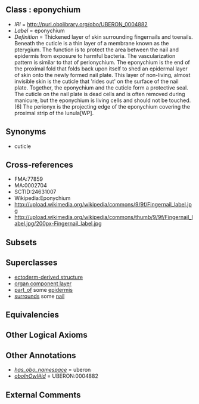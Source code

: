 
## Class : eponychium

 * *IRI* = http://purl.obolibrary.org/obo/UBERON_0004882
 * *Label* = eponychium
 * *Definition* = Thickened layer of skin surrounding fingernails and toenails. Beneath the cuticle is a thin layer of a membrane known as the pterygium. The function is to protect the area between the nail and epidermis from exposure to harmful bacteria. The vascularization pattern is similar to that of perionychium. The eponychium is the end of the proximal fold that folds back upon itself to shed an epidermal layer of skin onto the newly formed nail plate. This layer of non-living, almost invisible skin is the cuticle that 'rides out' on the surface of the nail plate. Together, the eponychium and the cuticle form a protective seal. The cuticle on the nail plate is dead cells and is often removed during manicure, but the eponychium is living cells and should not be touched.[6] The perionyx is the projecting edge of the eponychium covering the proximal strip of the lunula[WP].

## Synonyms

 * cuticle

## Cross-references

 * FMA:77859
 * MA:0002704
 * SCTID:24631007
 * Wikipedia:Eponychium
 * http://upload.wikimedia.org/wikipedia/commons/9/9f/Fingernail_label.jpg
 * http://upload.wikimedia.org/wikipedia/commons/thumb/9/9f/Fingernail_label.jpg/200px-Fingernail_label.jpg

## Subsets


## Superclasses

 * [ectoderm-derived structure](../../UBERON/21/UBERON_0004121.md)
 * [organ component layer](../../UBERON/23/UBERON_0004923.md)
 * [part_of](../../BFO/50/BFO_0000050.md) some [epidermis](../../UBERON/03/UBERON_0001003.md)
 * [surrounds](../../RO/21/RO_0002221.md) some [nail](../../UBERON/05/UBERON_0001705.md)

## Equivalencies


## Other Logical Axioms


## Other Annotations

 * *[has_obo_namespace](../../ce/oboInOwl#hasOBONamespace.md)* = uberon
 * *[oboInOwl#id](../../id/oboInOwl#id.md)* = UBERON:0004882

## External Comments

